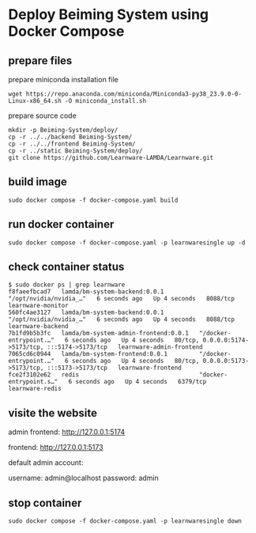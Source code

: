 # Deploy Beiming System using Docker Compose

## prepare files
prepare miniconda installation file
```shell
wget https://repo.anaconda.com/miniconda/Miniconda3-py38_23.9.0-0-Linux-x86_64.sh -O miniconda_install.sh
```

prepare source code
```shell
mkdir -p Beiming-System/deploy/
cp -r ../../backend Beiming-System/
cp -r ../../frontend Beiming-System/
cp -r ../static Beiming-System/deploy/
git clone https://github.com/Learnware-LAMDA/Learnware.git
```

## build image
```shell
sudo docker compose -f docker-compose.yaml build
```

## run docker container
```shell
sudo docker compose -f docker-compose.yaml -p learnwaresingle up -d
```

## check container status
```shell
$ sudo docker ps | grep learnware
f8faeefbcad7   lamda/bm-system-backend:0.0.1          "/opt/nvidia/nvidia_…"   6 seconds ago   Up 4 seconds   8088/tcp                                            learnware-monitor
560fc4ae3127   lamda/bm-system-backend:0.0.1          "/opt/nvidia/nvidia_…"   6 seconds ago   Up 4 seconds   8088/tcp                                            learnware-backend
7b1fd9b5b3fc   lamda/bm-system-admin-frontend:0.0.1   "/docker-entrypoint.…"   6 seconds ago   Up 4 seconds   80/tcp, 0.0.0.0:5174->5173/tcp, :::5174->5173/tcp   learnware-admin-frontend
7065cd6c0944   lamda/bm-system-frontend:0.0.1         "/docker-entrypoint.…"   6 seconds ago   Up 4 seconds   80/tcp, 0.0.0.0:5173->5173/tcp, :::5173->5173/tcp   learnware-frontend
fce2f3102e62   redis                                  "docker-entrypoint.s…"   6 seconds ago   Up 4 seconds   6379/tcp                                            learnware-redis
```

## visite the website
admin frontend: http://127.0.0.1:5174

frontend: http://127.0.0.1:5173

default admin account:

username: admin@localhost 
password: admin

## stop container
```shell
sudo docker compose -f docker-compose.yaml -p learnwaresingle down
```
